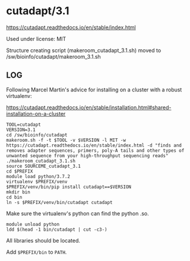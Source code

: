 cutadapt/3.1
========================

<https://cutadapt.readthedocs.io/en/stable/index.html>

Used under license:
MIT

Structure creating script (makeroom_cutadapt_3.1.sh) moved to /sw/bioinfo/cutadapt/makeroom_3.1.sh

LOG
---

Following Marcel Martin's advice for installing on a cluster with a robust virtualenv:

<https://cutadapt.readthedocs.io/en/stable/installation.html#shared-installation-on-a-cluster>

    TOOL=cutadapt
    VERSION=3.1
    cd /sw/bioinfo/cutadapt
    makeroom.sh -f -t $TOOL -v $VERSION -l MIT -w https://cutadapt.readthedocs.io/en/stable/index.html -d "finds and removes adapter sequences, primers, poly-A tails and other types of unwanted sequence from your high-throughput sequencing reads" 
    ./makeroom_cutadapt_3.1.sh 
    source SOURCEME_cutadapt_3.1
    cd $PREFIX
    module load python/3.7.2
    virtualenv $PREFIX/venv
    $PREFIX/venv/bin/pip install cutadapt==$VERSION
    mkdir bin
    cd bin
    ln -s $PREFIX/venv/bin/cutadapt cutadapt

Make sure the virtualenv's python can find the python .so.

    module unload python
    ldd $(head -1 bin/cutadapt | cut -c3-)

All libraries should be located.

Add `$PREFIX/bin` to `PATH`.

